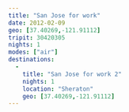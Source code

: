 ```yaml
---
title: "San Jose for work"
date: 2012-02-09
geo: [37.40269,-121.91112]
tripit: 30420305
nights: 1
modes: ["air"]
destinations:
  -
    title: "San Jose for work 2"
    nights: 1
    location: "Sheraton"
    geo: [37.40269,-121.91112]
---
```



